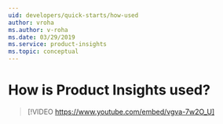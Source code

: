 ```yaml
---
uid: developers/quick-starts/how-used
author: vroha
ms.author: v-roha
ms.date: 03/29/2019
ms.service: product-insights
ms.topic: conceptual
---
```


# How is Product Insights used? 

> [!VIDEO https://www.youtube.com/embed/vgva-7w2O_U]
